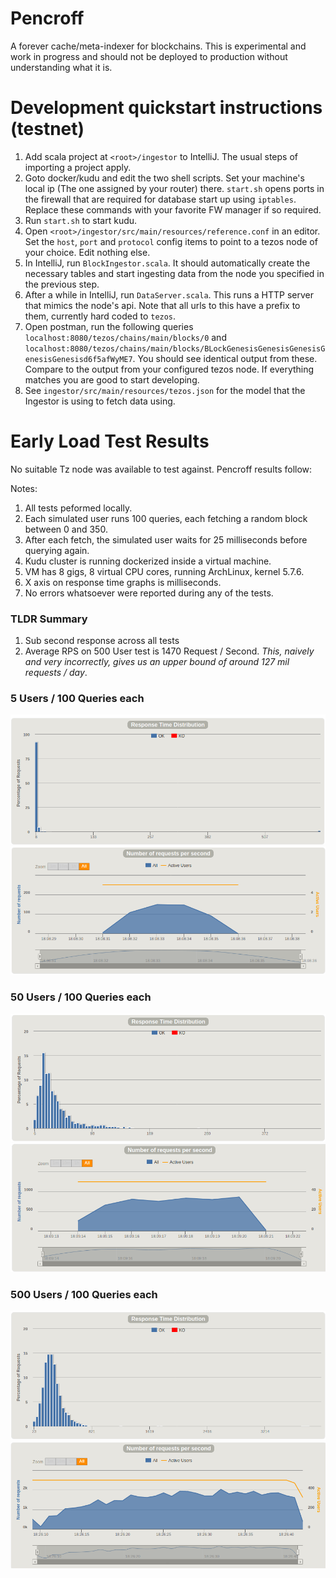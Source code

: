 # Pencroff
A forever cache/meta-indexer for blockchains. This is experimental and work in progress and should not be deployed to production without understanding what it is.

# Development quickstart instructions (testnet)

1. Add scala project at `<root>/ingestor` to IntelliJ. The usual steps of importing a project apply.
1. Goto docker/kudu and edit the two shell scripts. Set your machine's local ip (The one assigned by your router) there. `start.sh` opens ports in the firewall that are required for database start up using `iptables`. Replace these commands with your favorite FW manager if so required.
1. Run `start.sh` to start kudu.
1. Open `<root>/ingestor/src/main/resources/reference.conf` in an editor. Set the `host`, `port` and `protocol` config items to point to a tezos node of your choice. Edit nothing else.
1. In IntelliJ, run `BlockIngestor.scala`. It should automatically create the necessary tables and start ingesting data from the node you specified in the previous step.
1. After a while in IntelliJ, run `DataServer.scala`. This runs a HTTP server that mimics the node's api. Note that all urls to this have a prefix to them, currently hard coded to `tezos`.
1. Open postman, run the following queries `localhost:8080/tezos/chains/main/blocks/0` and `localhost:8080/tezos/chains/main/blocks/BLockGenesisGenesisGenesisGenesisGenesisd6f5afWyME7`. You should see identical output from these. Compare to the output from your configured tezos node. If everything matches you are good to start developing.
1. See `ingestor/src/main/resources/tezos.json` for the model that the Ingestor is using to fetch data using.


# Early Load Test Results

No suitable Tz node was available to test against. Pencroff results follow:

Notes:
1. All tests peformed locally.
1. Each simulated user runs 100 queries, each fetching a random block between 0 and 350.
1. After each fetch, the simulated user waits for 25 milliseconds before querying again.
1. Kudu cluster is running dockerized inside a virtual machine.
1. VM has 8 gigs, 8 virtual CPU cores, running ArchLinux, kernel 5.7.6.
1. X axis on response time graphs is milliseconds.
1. No errors whatsoever were reported during any of the tests.

### TLDR Summary
1. Sub second response across all tests
1. Average RPS on 500 User test is 1470 Request / Second. *This, naively and very incorrectly, gives us an upper bound of around 127 mil requests / day*.

### 5 Users / 100 Queries each
![Response time distribution](docs/loadtest/rt-5U-100Q.png)
![Requests per second](docs/loadtest/rps-5U-100Q.png)

### 50 Users / 100 Queries each
![Response time distribution](docs/loadtest/rt-50U-100Q.png)
![Requests per second](docs/loadtest/rps-50U-100Q.png)

### 500 Users / 100 Queries each
![Response time distribution](docs/loadtest/rt-500U-100Q.png)
![Requests per second](docs/loadtest/rps-500U-100Q.png)
